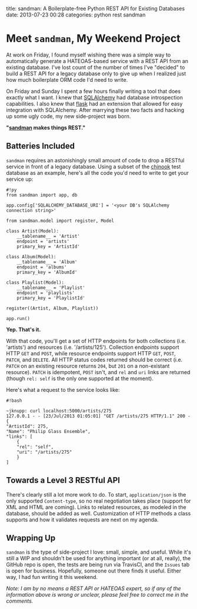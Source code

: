 title: sandman: A Boilerplate-free Python REST API for Existing Databases
date: 2013-07-23 00:28
categories: python rest sandman

# Meet `sandman`, My Weekend Project

At work on Friday, I found myself wishing there was a simple way to
automatically generate a HATEOAS-based service with a REST API from an existing
database. I've lost count of the number of times I've "decided" to build a REST
API for a legacy database only to give up when I realized just how much
boilerplate ORM code I'd need to write.

On Friday and Sunday I spent a few hours finally writing a tool that does exactly
what I want. I knew that [SQLAlchemy](http://www.sqlalchemy.org) had database introspection 
capabilities. I also knew that [flask](http://flask.pocoo.org) had an extension
that allowed for easy integration with SQLAlchemy. After marrying these two
facts and hacking up some ugly code, my new side-project was born.

**"[sandman](http://www.github.com/jeffknupp/sandman) makes things REST."**

## Batteries Included

`sandman` requires an astonishingly small amount of code to drop a RESTful
service in front of a legacy database. Using a subset of the [chinook](http://chinookdatabase.codeplex.com)
test database as an example, here's all the code you'd need to write to get your
service up:

    #!py
    from sandman import app, db

    app.config['SQLALCHEMY_DATABASE_URI'] = '<your DB's SQLAlchemy connection string>'

    from sandman.model import register, Model

    class Artist(Model):
        __tablename__ = 'Artist'
        endpoint = 'artists'
        primary_key = 'ArtistId'

    class Album(Model):
        __tablename__ = 'Album'
        endpoint = 'albums'
        primary_key = 'AlbumId'

    class Playlist(Model):
        __tablename__ = 'Playlist'
        endpoint = 'playlists'
        primary_key = 'PlaylistId'

    register((Artist, Album, Playlist))

    app.run()

**Yep. That's it.**

With that code, you'll get a set of HTTP endpoints for both collections (i.e.  'artists') and 
resources (i.e. '/artists/125'). Collection endpoints support HTTP `GET` and `POST`,
while resource endpoints support HTTP `GET`, `POST`, `PATCH`, and `DELETE`. All
HTTP status codes returned should be correct (i.e. `PATCH` on an existing
resource returns `204`, but `201` on a non-existant resource). `PATCH` is idempotent, `POST` isn't, and `rel` and `uri` links are returned (though `rel: self` is the only one supported at the moment).

Here's what a request to the service looks like:

    #!bash

    ~jknupp: curl localhost:5000/artists/275                                            
    127.0.0.1 - - [23/Jul/2013 01:05:01] "GET /artists/275 HTTP/1.1" 200 -
    {
    "ArtistId": 275,
    "Name": "Philip Glass Ensemble",
    "links": [
        {
        "rel": "self",
        "uri": "/artists/275"
        }
    ]
## Towards a Level 3 RESTful API

There's clearly still a lot more work to do. To start, `application/json` is the
only supported `Content-type`, so no real negotiation takes place (support for
XML and HTML are coming). Links to related resources, as modeled in the
database, should be added as well. Customization of HTTP methods a class
supports and how it validates requests are next on my agenda.

## Wrapping Up

`sandman` is the type of side-project I love: small, simple, and useful. While
it's still a WIP and shouldn't be used for anything important (or at all,
really), the GitHub repo is open, the tests are being run via TravisCI, and the
`Issues` tab is open for business. Hopefully, someone out there finds it useful.
Either way, I had fun writing it this weekend.

*Note: I am by no means a REST API or HATEOAS expert, so if any of the information above is wrong or unclear, please feel free to correct me in the comments.*
